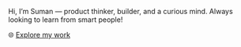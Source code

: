 Hi, I’m Suman — product thinker, builder, and a curious mind. Always looking to learn from smart people!

🌐 [Explore my work](https://www.sumanreddy.me)
